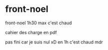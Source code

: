 # front-noel
front-noel 1h30 max c'est chaud

cahier des charge en pdf

pas fini car je suis nul xD en 1h c'est chaud mdr

